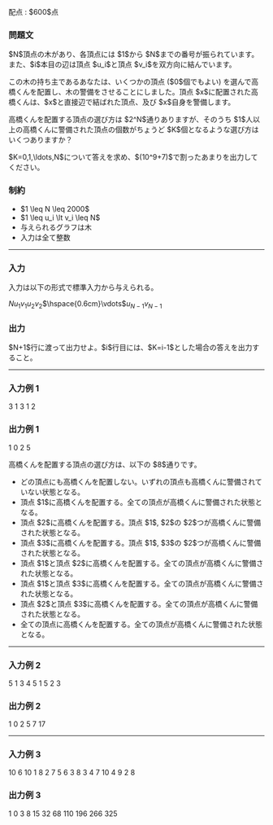 
<div>

<span>

<span>

<p>
配点 : $600$点
</p>

<div>

<section>

### **問題文**

<p>
$N$頂点の木があり、各頂点には $1$から $N$までの番号が振られています。また、$i$本目の辺は頂点 $u_i$と頂点 $v_i$を双方向に結んでいます。
</p>

<p>
この木の持ち主であるあなたは、いくつかの頂点 ($0$個でもよい) を選んで高橋くんを配置し、木の警備をさせることにしました。頂点 $x$に配置された高橋くんは、$x$と直接辺で結ばれた頂点、及び $x$自身を警備します。
</p>

<p>
高橋くんを配置する頂点の選び方は $2^N$通りありますが、そのうち $1$人以上の高橋くんに警備された頂点の個数がちょうど $K$個となるような選び方はいくつありますか？
</p>

<p>
$K=0,1,\ldots,N$について答えを求め、$(10^9+7)$で割ったあまりを出力してください。
</p>

</section>

</div>

<div>

<section>

### **制約**

<ul>

<li>
$1 \leq N \leq 2000$
</li>

<li>
$1 \leq u_i \lt v_i \leq N$
</li>

<li>
与えられるグラフは木
</li>

<li>
入力は全て整数
</li>

</ul>

</section>

</div>

---

<div>

<div>

<section>

### **入力**

<p>
入力は以下の形式で標準入力から与えられる。
</p>

<div>

$N$$u_1$$v_1$$u_2$$v_2$$\hspace{0.6cm}\vdots$$u_{N-1}$$v_{N-1}$
</div>

</section>

</div>

<div>

<section>

### **出力**

<p>
$N+1$行に渡って出力せよ。$i$行目には、$K=i-1$とした場合の答えを出力すること。
</p>

</section>

</div>

</div>

---

<div>

<section>

### **入力例 1**

<div>

3
1 3
1 2

</div>

</section>

</div>

<div>

<section>

### **出力例 1**

<div>

1
0
2
5

</div>

<p>
高橋くんを配置する頂点の選び方は、以下の $8$通りです。
</p>

<ul>

<li>
どの頂点にも高橋くんを配置しない。いずれの頂点も高橋くんに警備されていない状態となる。
</li>

<li>
頂点 $1$に高橋くんを配置する。全ての頂点が高橋くんに警備された状態となる。
</li>

<li>
頂点 $2$に高橋くんを配置する。頂点 $1$, $2$の $2$つが高橋くんに警備された状態となる。
</li>

<li>
頂点 $3$に高橋くんを配置する。頂点 $1$, $3$の $2$つが高橋くんに警備された状態となる。
</li>

<li>
頂点 $1$と頂点 $2$に高橋くんを配置する。全ての頂点が高橋くんに警備された状態となる。
</li>

<li>
頂点 $1$と頂点 $3$に高橋くんを配置する。全ての頂点が高橋くんに警備された状態となる。
</li>

<li>
頂点 $2$と頂点 $3$に高橋くんを配置する。全ての頂点が高橋くんに警備された状態となる。
</li>

<li>
全ての頂点に高橋くんを配置する。全ての頂点が高橋くんに警備された状態となる。
</li>

</ul>

</section>

</div>

---

<div>

<section>

### **入力例 2**

<div>

5
1 3
4 5
1 5
2 3

</div>

</section>

</div>

<div>

<section>

### **出力例 2**

<div>

1
0
2
5
7
17

</div>

</section>

</div>

---

<div>

<section>

### **入力例 3**

<div>

10
6 10
1 8
2 7
5 6
3 8
3 4
7 10
4 9
2 8

</div>

</section>

</div>

<div>

<section>

### **出力例 3**

<div>

1
0
3
8
15
32
68
110
196
266
325

</div>

</section>

</div>

</span>

</span>

</div>
